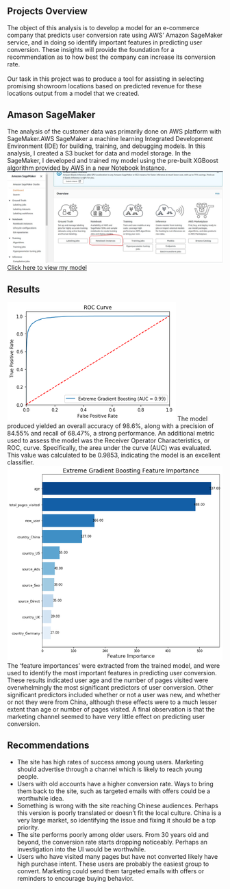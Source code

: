 ## Projects Overview

The object of this analysis is to develop a model for an e-commerce company that predicts user conversion rate using AWS’ Amazon SageMaker service, and in doing so identify important features in predicting user conversion. These insights will provide the foundation for a recommendation as to how best the company can increase its conversion rate.
<br/>
<br/>
Our task in this project was to produce a tool for assisting in selecting promising showroom locations based on predicted revenue for these locations output from a model that we created.

## Amason SageMaker
The analysis of the customer data was primarily done on AWS platform with SageMaker.AWS SageMaker a machine learning Integrated Development Environment (IDE) for building, training, and debugging models. In this analysis, I created a S3 bucket for data and model storage. In the SageMaker, I developed and trained my model using the pre-built XGBoost algorithm provided by AWS in a new Notebook Instance.
![Sagemaker](images/sagemaker.jpg)
<br/>
[Click here to view my model](/notebook/index.html)

## Results 
![Results](images/ROV.png)
The model produced yielded an overall accuracy of 98.6%, along with a precision of 84.55% and recall of 68.47%, a strong performance. An additional metric used to assess the model was the Receiver Operator Characteristics, or ROC, curve. Specifically, the area under the curve (AUC) was evaluated. This value was calculated to be 0.9853, indicating the model is an excellent classifier.
<br/>
![Results](images/XGB.png)
The ‘feature importances’ were extracted from the trained model, and were used to identify the most important features in predicting user conversion. These results indicated user age and the number of pages visited were overwhelmingly the most significant predictors of user conversion. Other significant predictors included whether or not a user was new, and whether or not they were from China, although these effects were to a much lesser extent than age or number of pages visited. A final observation is that the marketing channel seemed to have very little effect on predicting user conversion.

## Recommendations

-	The site has high rates of success among young users. Marketing should advertise through a channel which is likely to reach young people.<br/>
-	Users with old accounts have a higher conversion rate. Ways to bring them back to the site, such as targeted emails with offers could be a worthwhile idea.<br/>
-	Something is wrong with the site reaching Chinese audiences. Perhaps this version is poorly translated or doesn’t fit the local culture. China is a very large market, so identifying the issue and fixing it should be a top priority.<br/>
-	The site performs poorly among older users. From 30 years old and beyond, the conversion rate starts dropping noticeably. Perhaps an investigation into the UI would be worthwhile.<br/>
-	Users who have visited many pages but have not converted likely have high purchase intent. These users are probably the easiest group to convert. Marketing could send them targeted emails with offers or reminders to encourage buying behavior.


